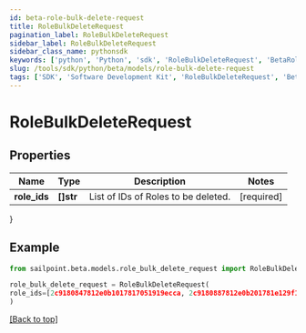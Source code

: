 ```yaml
---
id: beta-role-bulk-delete-request
title: RoleBulkDeleteRequest
pagination_label: RoleBulkDeleteRequest
sidebar_label: RoleBulkDeleteRequest
sidebar_class_name: pythonsdk
keywords: ['python', 'Python', 'sdk', 'RoleBulkDeleteRequest', 'BetaRoleBulkDeleteRequest'] 
slug: /tools/sdk/python/beta/models/role-bulk-delete-request
tags: ['SDK', 'Software Development Kit', 'RoleBulkDeleteRequest', 'BetaRoleBulkDeleteRequest']
---
```


# RoleBulkDeleteRequest


## Properties

Name | Type | Description | Notes
------------ | ------------- | ------------- | -------------
**role_ids** | **[]str** | List of IDs of Roles to be deleted. | [required]
}

## Example

```python
from sailpoint.beta.models.role_bulk_delete_request import RoleBulkDeleteRequest

role_bulk_delete_request = RoleBulkDeleteRequest(
role_ids=[2c9180847812e0b1017817051919ecca, 2c9180887812e0b201781e129f151816]
)

```
[[Back to top]](#) 


